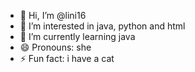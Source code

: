- 👋 Hi, I’m @lini16
- 👀 I’m interested in java, python and html
- 🌱 I’m currently learning java
- 😄 Pronouns: she
- ⚡ Fun fact: i have a cat

<!---
lini16/lini16 is a ✨ special ✨ repository because its `README.md` (this file) appears on your GitHub profile.
You can click the Preview link to take a look at your changes.
--->
